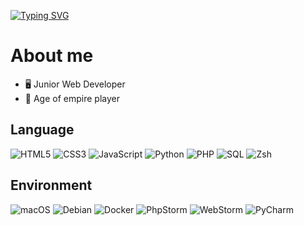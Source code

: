 [![Typing SVG](https://readme-typing-svg.demolab.com?font=Fira+Code&pause=1000&color=2600F7&background=FFFFFF00&width=435&lines=Hello+%F0%9F%91%8B%F0%9F%8F%BC%2C+I'm+ThomasDlv0)](https://git.io/typing-svg)


# About me

- 🖥️ Junior Web Developer
- 👾 Age of empire player

## Language

![HTML5](https://img.shields.io/badge/-HTML5-E34F26?logo=html5&logoColor=white)
![CSS3](https://img.shields.io/badge/-CSS3-1572B6?logo=css3&logoColor=white)
![JavaScript](https://img.shields.io/badge/-JavaScript-F7DF1E?logo=javascript&logoColor=black)
![Python](https://img.shields.io/badge/-Python-FFD43B?logo=Python&logoColor=blue)
![PHP](https://img.shields.io/badge/-PHP-777BB4?logo=php&logoColor=white)
![SQL](https://img.shields.io/badge/-SQL-4479A1?logo=postgresql&logoColor=white)
![Zsh](https://img.shields.io/badge/-Zsh-4E8B8D?logo=zsh&logoColor=white)

## Environment
![macOS](https://img.shields.io/badge/-macOS-000000?logo=apple&logoColor=white)
![Debian](https://img.shields.io/badge/-Debian-D70A53?logo=debian&logoColor=white)
![Docker](https://img.shields.io/badge/-Docker-2496ED?logo=Docker&logoColor=white)
![PhpStorm](https://img.shields.io/badge/-PhpStorm-8300ff?logo=PhpStorm&logoColor=black)  <!-- Fond violet pour PhpStorm -->
![WebStorm](https://img.shields.io/badge/-WebStorm-1C78C0?logo=WebStorm&logoColor=white)  <!-- Fond bleu pour WebStorm -->
![PyCharm](https://img.shields.io/badge/-PyCharm-FFD43B?logo=PyCharm&logoColor=black)    <!-- Fond jaune pour PyCharm -->




<!--
**ThomasDlv0/ThomasDlv0** is a ✨ _special_ ✨ repository because its `README.md` (this file) appears on your GitHub profile.

Here are some ideas to get you started:

- 🔭 I’m currently working on ...
- 🌱 I’m currently learning ...
- 👯 I’m looking to collaborate on ...
- 🤔 I’m looking for help with ...
- 💬 Ask me about ...
- 📫 How to reach me: ...
- 😄 Pronouns: ...
- ⚡ Fun fact: ...
-->
